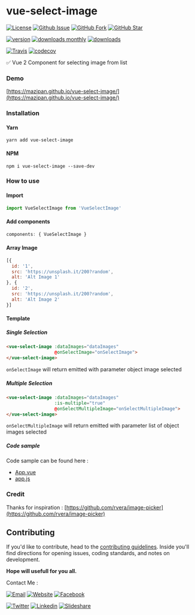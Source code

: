 # vue-select-image
[![License](https://img.shields.io/github/license/mazipan/vue-select-image.svg?maxAge=3600)](https://github.com/mazipan/vue-select-image) 
[![Github Issue](https://img.shields.io/github/issues/mazipan/vue-select-image.svg?maxAge=3600)](https://github.com/mazipan/vue-select-image/issues) 
[![GitHub Fork](https://img.shields.io/github/forks/mazipan/vue-select-image.svg?maxAge=3600)](https://github.com/mazipan/vue-select-image/network/member) 
[![GitHub Star](https://img.shields.io/github/stars/mazipan/vue-select-image.svg?maxAge=3600)](https://github.com/mazipan/vue-select-image/stargazers) 

[![version](https://img.shields.io/npm/v/vue-select-image.svg)](https://www.npmjs.com/package/vue-select-image)
[![downloads monthly](https://img.shields.io/npm/dm/vue-select-image.svg)](https://www.npmjs.com/package/vue-select-image) 
[![downloads](https://img.shields.io/npm/dt/vue-select-image.svg)](https://www.npmjs.com/package/vue-select-image) 

[![Travis](https://img.shields.io/travis/mazipan/vue-select-image.svg)](https://travis-ci.org/mazipan/vue-select-image)
[![codecov](https://codecov.io/gh/mazipan/vue-select-image/branch/master/graph/badge.svg)](https://codecov.io/gh/mazipan/vue-select-image)

:white_check_mark: Vue 2 Component for selecting image from list

### Demo
[https://mazipan.github.io/vue-select-image/](https://mazipan.github.io/vue-select-image/)

### Installation
#### Yarn
`yarn add vue-select-image`

#### NPM
`npm i vue-select-image --save-dev`

### How to use

#### Import
```javascript
import VueSelectImage from 'VueSelectImage'
```

#### Add components
```javascript
components: { VueSelectImage }
```

#### Array Image
```javascript
[{
  id: '1',
  src: 'https://unsplash.it/200?random',
  alt: 'Alt Image 1'
}, {
  id: '2',
  src: 'https://unsplash.it/200?random',
  alt: 'Alt Image 2'
}]
```

#### Template

##### Single Selection
```html
<vue-select-image :dataImages="dataImages" 
                  @onSelectImage="onSelectImage">
</vue-select-image>
```
`onSelectImage` will return emitted with parameter object image selected

##### Multiple Selection
```html
<vue-select-image :dataImages="dataImages" 
                  :is-multiple="true" 
                  @onSelectMultipleImage="onSelectMultipleImage">
</vue-select-image>
```
`onSelectMultipleImage` will return emitted with parameter list of object images selected

##### Code sample
Code sample can be found here :

+ [App.vue](https://github.com/mazipan/vue-select-image/blob/master/src/App.vue)
+ [app.js](https://github.com/mazipan/vue-select-image/blob/master/src/app.js)

### Credit
Thanks for inspiration : [https://github.com/rvera/image-picker](https://github.com/rvera/image-picker)

## Contributing
  
If you'd like to contribute, head to the [contributing guidelines](/CONTRIBUTING.md). Inside you'll find directions for opening issues, coding standards, and notes on development.

**Hope will usefull for you all.**

Contact Me :

[![Email](https://img.shields.io/badge/mazipanneh-Email-yellow.svg?maxAge=3600)](mailto:mazipanneh@gmail.com) 
[![Website](https://img.shields.io/badge/mazipanneh-Blog-brightgreen.svg?maxAge=3600)](https://mazipanneh.com/blog/)
[![Facebook](https://img.shields.io/badge/mazipanneh-Facebook-blue.svg?maxAge=3600)](https://facebook.com/mazipanneh) 

[![Twitter](https://img.shields.io/badge/Maz_Ipan-Twitter-55acee.svg?maxAge=3600)](https://twitter.com/Maz_Ipan) 
[![Linkedin](https://img.shields.io/badge/irfanmaulanamazipan-Linkedin-0077b5.svg?maxAge=3600)](https://id.linkedin.com/in/irfanmaulanamazipan) 
[![Slideshare](https://img.shields.io/badge/IrfanMaulana21-Slideshare-0077b5.svg?maxAge=3600)](https://www.slideshare.net/IrfanMaulana21) 
